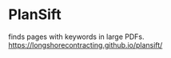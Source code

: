 # PlanSift
finds pages with keywords in large PDFs.
https://longshorecontracting.github.io/plansift/
